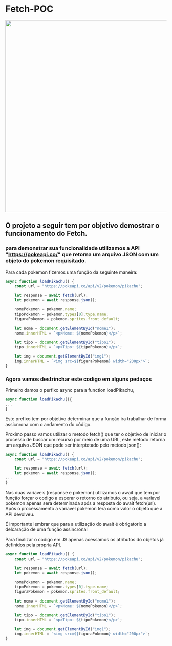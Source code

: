 # Fetch-POC

<img src="https://hermes.dio.me/articles/cover/219ebdb2-de46-45c3-b829-3a5ae90793a2.jpg" width="600px" >

## O projeto a seguir tem por objetivo demostrar o funcionamento do Fetch.

### para demonstrar sua funcionalidade utilizamos a API "https://pokeapi.co/" que retorna um arquivo JSON com um objeto do pokemon requisitado.
Para cada pokemon fizemos uma função da seguinte maneira:

```javascript
async function loadPikachu() {
    const url = "https://pokeapi.co/api/v2/pokemon/pikachu";

    let response = await fetch(url);
    let pokemon = await response.json();

    nomePokemon = pokemon.name;
    tipoPokemon = pokemon.types[0].type.name;
    figuraPokemon = pokemon.sprites.front_default;
    
    let nome = document.getElementById("nome1");
    nome.innerHTML = `<p>Nome: ${nomePokemon}</p>`;

    let tipo = document.getElementById("tipo1");
    tipo.innerHTML = `<p>Tipo: ${tipoPokemon}</p>`;

    let img = document.getElementById("img1");
    img.innerHTML = `<img src=${figuraPokemon} width="200px">`;
}
```

### Agora vamos destrinchar este codigo em alguns pedaços

Primeiro damos o perfixo async para a function loadPikachu,
```javascript
async function loadPikachu(){
...
}
```
Este prefixo tem por objetivo determinar que a função ira trabalhar de forma assicnrona com o andamento do código.

Proximo passo vamos utilizar o metodo fetch() que ter o objetivo de iniciar o processo de buscar um recurso por meio de uma URL, este metodo retorna um arquivo JSON que pode ser interptetado pelo metodo json():

```javascript
async function loadPikachu() {
    const url = "https://pokeapi.co/api/v2/pokemon/pikachu";

    let response = await fetch(url);
    let pokemon = await response.json();
...
}
```

Nas duas variaveis (response e pokemon) utilizamos o await que tem por função forçar o codigo a esperar o retorno do atributo, ou seja, a variavel pokemon apenas sera determinada após a resposta do await fetch(url).
Após o processamento a variavel pokemon tera como valor o objeto que a API devolveu.

É importante lembrar que para a utilização do await é obrigatorio a delcaração de uma função assincrona!

Para finalizar o codigo em JS apenas acessamos os atributos do objetos já definidos pela propria API.

```javascript
async function loadPikachu() {
    const url = "https://pokeapi.co/api/v2/pokemon/pikachu";

    let response = await fetch(url);
    let pokemon = await response.json();

    nomePokemon = pokemon.name;
    tipoPokemon = pokemon.types[0].type.name;
    figuraPokemon = pokemon.sprites.front_default;
    
    let nome = document.getElementById("nome1");
    nome.innerHTML = `<p>Nome: ${nomePokemon}</p>`;

    let tipo = document.getElementById("tipo1");
    tipo.innerHTML = `<p>Tipo: ${tipoPokemon}</p>`;

    let img = document.getElementById("img1");
    img.innerHTML = `<img src=${figuraPokemon} width="200px">`;
}
```






